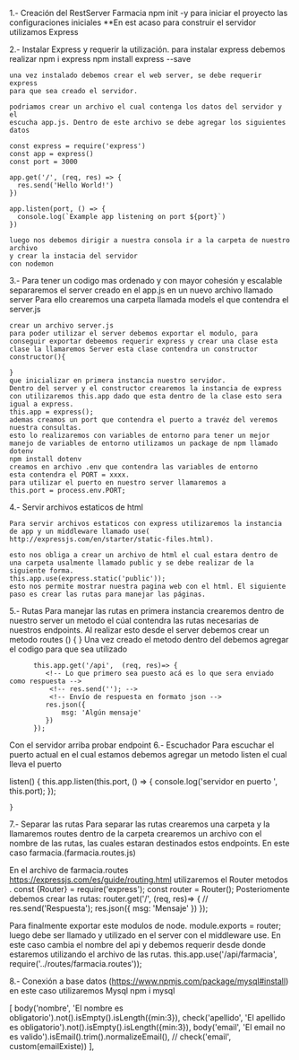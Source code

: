1.- Creación del RestServer Farmacia
    npm init -y para iniciar el proyecto las configuraciones iniciales
**En est acaso para construir el servidor utilizamos Express 

2.- Instalar Express y requerir la utilización.
    para instalar express debemos realizar npm i express
    npm install express --save

    una vez instalado debemos crear el web server, se debe requerir express 
    para que sea creado el servidor.

    podriamos crear un archivo el cual contenga los datos del servidor y el 
    escucha app.js. Dentro de este archivo se debe agregar los siguientes datos
    
    const express = require('express')
    const app = express()
    const port = 3000

    app.get('/', (req, res) => {
      res.send('Hello World!')
    })

    app.listen(port, () => {
      console.log(`Example app listening on port ${port}`)
    })

    luego nos debemos dirigir a nuestra consola ir a la carpeta de nuestro archivo
    y crear la instacia del servidor
    con nodemon 

3.- Para tener un codigo mas ordenado y con mayor cohesión y escalable separaremos el server 
    creado en el app.js en un nuevo archivo llamado server
    Para ello crearemos una carpeta llamada models el que contendra el server.js

    crear un archivo server.js 
    para poder utilizar el server debemos exportar el modulo, para conseguir exportar debeemos requerir express y crear una clase esta clase la llamaremos Server esta clase contendra un constructor 
    constructor(){

    }
    que inicializar en primera instancia nuestro servidor.
    Dentro del server y el constructor crearemos la instancia de express con utilizaremos this.app dado que esta dentro de la clase esto sera igual a express.
    this.app = express();
    ademas creamos un port que contendra el puerto a travéz del veremos nuestra consultas.
    esto lo realizaremos con variables de entorno para tener un mejor manejo de variables de entorno utilizamos un package de npm llamado dotenv 
    npm install dotenv
    creamos en archivo .env que contendra las variables de entorno 
    esta contendra el PORT = xxxx.
    para utilizar el puerto en nuestro server llamaremos a 
    this.port = process.env.PORT;

4.- Servir archivos estaticos de html

    Para servir archivos estaticos con express utilizaremos la instancia de app y un middleware llamado use( http://expressjs.com/en/starter/static-files.html).

    esto nos obliga a crear un archivo de html el cual estara dentro de una carpeta usalmente llamado public y se debe realizar de la siguiente forma.
    this.app.use(express.static('public'));
    esto nos permite mostrar nuestra pagina web con el html. El siguiente paso es crear las rutas para manejar las páginas.
    
     
5.- Rutas
  Para manejar las rutas en primera instancia crearemos dentro de nuestro server un metodo el cúal contendra 
  las rutas necesarias de nuestros endpoints.
  Al realizar esto desde el server debemos crear un metodo 
  routes () {
    <!-- Aqui va el codigo de las rutas -->
  } 
  Una vez creado el metodo dentro del debemos agregar el codigo para que sea utilizado 
  <!-- req =  request / res = response -->

          this.app.get('/api',  (req, res)=> {
             <!-- Lo que primero sea puesto acá es lo que sera enviado como respuesta -->
              <!-- res.send(''); -->
              <!-- Envío de respuesta en formato json -->
             res.json({
                 msg: 'Algún mensaje'
             })
          });

  Con el servidor arriba probar endpoint 
6.- Escuchador 
  Para escuchar el puerto actual en el cual estamos debemos agregar un metodo listen 
  el cual lleva el puerto 

  listen() {
        this.app.listen(this.port, () => {
            console.log('servidor en puerto ', this.port);
        });

    }

7.- Separar las rutas
  Para separar las rutas crearemos una carpeta y la llamaremos routes 
  dentro de la carpeta crearemos un archivo con el nombre de las rutas, las cuales estaran
  destinados estos endpoints. En este caso farmacia.(farmacia.routes.js)

  En el archivo de farmacia.routes https://expressjs.com/es/guide/routing.html utilizaremos
  el Router metodos .
  const {Router} = require('express');
  const router = Router();
  Posteriomente debemos crear las rutas:
    router.get('/',  (req, res)=> {
     <!-- puede ser esta respuesta o bien un json -->
      // res.send('Respuesta');
      res.json({
          msg: 'Mensaje'
      })
    });

  Para finalmente exportar este modulos de node.
  module.exports = router;
  luego debe ser llamado y utilizado en el server con el middleware use.
  En este caso cambia el nombre del api y debemos requerir desde donde estaremos utilizando 
  el archivo de las rutas.
  this.app.use('/api/farmacia', require('../routes/farmacia.routes'));

8.- Conexión a base datos (https://www.npmjs.com/package/mysql#install)
  en este caso utilizaremos Mysql npm i mysql 

  [
    body('nombre', 'El nombre es obligatorio').not().isEmpty().isLength({min:3}),
    check('apellido', 'El apellido es obligatorio').not().isEmpty().isLength({min:3}),
    body('email', 'El email no es valido').isEmail().trim().normalizeEmail(),
    // check('email', custom(emailExiste))
],



